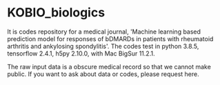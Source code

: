 # KOBIO_biologics

It is codes repository for a medical journal, 'Machine learning based prediction model for responses of bDMARDs in patients with rheumatoid arthritis and ankylosing spondylitis'.
The codes test in python 3.8.5, tensorflow 2.4.1, h5py 2.10.0, with Mac BigSur 11.2.1.

The raw input data is a obscure medical record so that we cannot make public. If you want to ask about data or codes, please request here.
